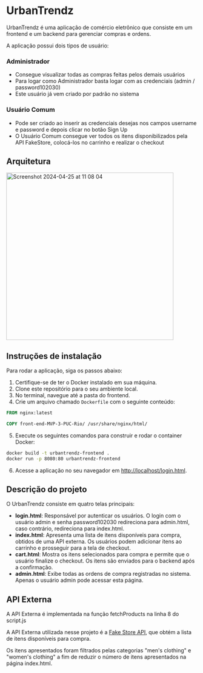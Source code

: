 # UrbanTrendz

UrbanTrendz é uma aplicação de comércio eletrônico que consiste em um frontend e um backend para gerenciar compras e ordens.

A aplicação possui dois tipos de usuário:
### Administrador
- Consegue visualizar todas as compras feitas pelos demais usuários
- Para logar como Administrador basta logar com as credenciais (admin / password102030)
- Este usuário já vem criado por padrão no sistema

### Usuário Comum
- Pode ser criado ao inserir as credenciais desejas nos campos username e password e depois clicar no botão Sign Up
- O Usuário Comum consegue ver todos os itens disponibilizados pela API FakeStore, colocá-los no carrinho e realizar o checkout

## Arquitetura

<img width="441" alt="Screenshot 2024-04-25 at 11 08 04" src="https://github.com/ilfedrigo/front-end-MVP-3-PUC-Rio/assets/115956776/50d6e528-d611-44cf-b9b7-6af59d3bdb1c">

## Instruções de instalação

Para rodar a aplicação, siga os passos abaixo:

1. Certifique-se de ter o Docker instalado em sua máquina.
2. Clone este repositório para o seu ambiente local.
3. No terminal, navegue até a pasta do frontend.
4. Crie um arquivo chamado `Dockerfile` com o seguinte conteúdo:

```Dockerfile
FROM nginx:latest

COPY front-end-MVP-3-PUC-Rio/ /usr/share/nginx/html/
```

5. Execute os seguintes comandos para construir e rodar o container Docker:

```bash
docker build -t urbantrendz-frontend .
docker run -p 8080:80 urbantrendz-frontend
```

6. Acesse a aplicação no seu navegador em [http://localhost/login.html](http://localhost/login.html).

## Descrição do projeto

O UrbanTrendz consiste em quatro telas principais:

- **login.html**: Responsável por autenticar os usuários. O login com o usuário admin e senha password102030 redireciona para admin.html, caso contrário, redireciona para index.html.
- **index.html**: Apresenta uma lista de itens disponíveis para compra, obtidos de uma API externa. Os usuários podem adicionar itens ao carrinho e prosseguir para a tela de checkout.
- **cart.html**: Mostra os itens selecionados para compra e permite que o usuário finalize o checkout. Os itens são enviados para o backend após a confirmação.
- **admin.html**: Exibe todas as ordens de compra registradas no sistema. Apenas o usuário admin pode acessar esta página.

## API Externa

A API Externa é implementada na função fetchProducts na linha 8 do script.js

A API Externa utilizada nesse projeto é a [Fake Store API](https://fakestoreapi.com/products), que obtém a lista de itens disponíveis para compra. 

Os itens apresentados foram filtrados pelas categorias "men's clothing" e "women's clothing" a fim de reduzir o número de itens apresentados na página index.html.
